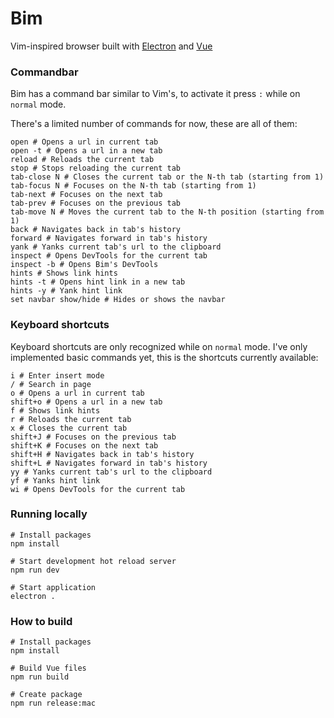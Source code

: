 # Bim

Vim-inspired browser built with [Electron](https://github.com/electron/electron) and [Vue](https://github.com/vuejs/vue)

### Commandbar

Bim has a command bar similar to Vim's, to activate it press `:` while on `normal` mode.

There's a limited number of commands for now, these are all of them:

```shell
open # Opens a url in current tab
open -t # Opens a url in a new tab
reload # Reloads the current tab
stop # Stops reloading the current tab
tab-close N # Closes the current tab or the N-th tab (starting from 1)
tab-focus N # Focuses on the N-th tab (starting from 1)
tab-next # Focuses on the next tab
tab-prev # Focuses on the previous tab
tab-move N # Moves the current tab to the N-th position (starting from 1)
back # Navigates back in tab's history
forward # Navigates forward in tab's history
yank # Yanks current tab's url to the clipboard
inspect # Opens DevTools for the current tab
inspect -b # Opens Bim's DevTools
hints # Shows link hints
hints -t # Opens hint link in a new tab
hints -y # Yank hint link
set navbar show/hide # Hides or shows the navbar
```



### Keyboard shortcuts

Keyboard shortcuts are only recognized while on `normal` mode. I've only implemented basic commands yet, this is the shortcuts currently available:

```shell
i # Enter insert mode
/ # Search in page
o # Opens a url in current tab
shift+o # Opens a url in a new tab
f # Shows link hints
r # Reloads the current tab
x # Closes the current tab
shift+J # Focuses on the previous tab
shift+K # Focuses on the next tab
shift+H # Navigates back in tab's history
shift+L # Navigates forward in tab's history
yy # Yanks current tab's url to the clipboard
yf # Yanks hint link
wi # Opens DevTools for the current tab
```



### Running locally

```shell
# Install packages
npm install

# Start development hot reload server
npm run dev

# Start application
electron .
```



### How to build

```shell
# Install packages
npm install

# Build Vue files
npm run build

# Create package
npm run release:mac
```


